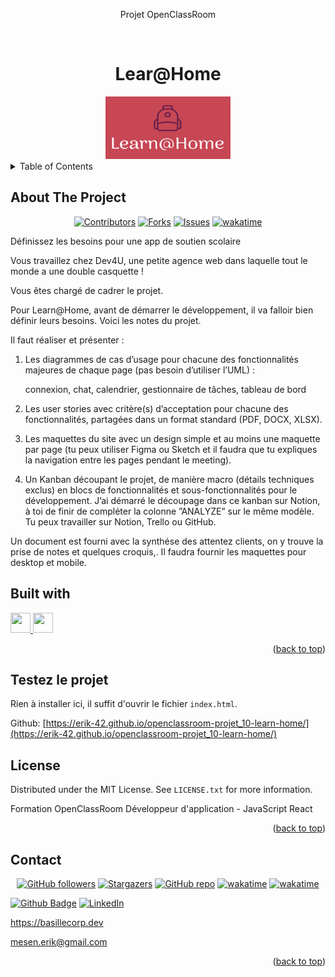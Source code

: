 <div align="center">
<p>Projet OpenClassRoom</p>
</div>
<a name="readme-top"></a>
<!-- PROJECT LOGO -->
<br />
<div align="center">
  <h1>Lear@Home</h1>
  <a href="https://github.com/Erik-42">
    <img src="./assets/logo/learnhomeLogo.png" alt="Logo Learn@Home" width="200" height="100">
  </a>
</div>

<!-- TABLE OF CONTENTS -->
<details>
  <summary>Table of Contents</summary>
  <ol>
    <li> <a href="#about-the-project">About The Project</a></li>
    <li><a href="#built-with">Built With</a></li>
    <li><a href="#testez-le-projet">Testez le projet</a></li>
    <li><a href="#license">License</a></li>
    <li><a href="#contact">Contact</a></li>
  </ol>
</details>

<!-- ABOUT THE PROJECT -->

## About The Project

<div align="center">

[![Contributors][contributors-shield]][contributors-url]
[![Forks][forks-shield]][forks-url]
[![Issues][issues-shield]][issues-url]
[![wakatime](https://wakatime.com/badge/github/Erik-42/openclassroom-projet_10-learn-home.svg)](https://wakatime.com/badge/github/Erik-42/openclassroom-projet_10-learn-home)

</div>
Définissez les besoins pour une app de soutien scolaire
<p></p>
Vous travaillez chez Dev4U, une petite agence web dans laquelle tout le monde a une double casquette !

Vous êtes chargé de cadrer le projet. 
<p></p>

Pour Learn@Home, avant de démarrer le développement, il va falloir bien définir leurs besoins. 
Voici les notes du projet. 

Il faut réaliser et présenter :

1) Les diagrammes de cas d’usage pour chacune des fonctionnalités majeures de chaque page (pas besoin d’utiliser l’UML) :

    connexion,
    chat,
    calendrier,
    gestionnaire de tâches,
    tableau de bord

2) Les user stories avec critère(s) d’acceptation pour chacune des fonctionnalités, partagées dans un format standard (PDF, DOCX, XLSX).

3) Les maquettes du site avec un design simple et au moins une maquette par page (tu peux utiliser Figma ou Sketch et il faudra que tu expliques la navigation entre les pages pendant le meeting).

4) Un Kanban découpant le projet, de manière macro (détails techniques exclus) en blocs de fonctionnalités et sous-fonctionnalités pour le développement.
J’ai démarré le découpage dans ce kanban sur Notion, à toi de finir de compléter la colonne ”ANALYZE” sur le même modèle. Tu peux travailler sur Notion, Trello ou GitHub.

Un document est fourni avec la synthése des attentez clients, on y trouve la prise de notes et quelques croquis,. Il faudra fournir les maquettes pour desktop et mobile.

## Built with

<p></p>
<a href= https://github.com/Erik-42?tab=repositories&q=&type=&language=github&sort= > <img width ='32px' height='32px' src ='https://raw.githubusercontent.com/rahulbanerjee26/githubAboutMeGenerator/main/icons/github.svg'> </a>
<a href= https://github.com/Erik-42?tab=repositories&q=&type=&language=figma&sort= > <img width ='32px' height='32px' src ='https://raw.githubusercontent.com/rahulbanerjee26/githubAboutMeGenerator/main/icons/figma.svg'> </a>

<p align="right">(<a href="#readme-top">back to top</a>)</p>

<!-- Fonctionnement -->

<!-- Liens Projet -->

## Testez le projet

Rien à installer ici, il suffit d'ouvrir le fichier `index.html`.

Github: [https://erik-42.github.io/openclassroom-projet_10-learn-home/](https://erik-42.github.io/openclassroom-projet_10-learn-home/)

<!-- Benchmark -->

<!-- LICENSE -->

## License

Distributed under the MIT License. See `LICENSE.txt` for more information.

Formation OpenClassRoom Développeur d'application - JavaScript React

<p align="right">(<a href="#readme-top">back to top</a>)</p>

<!-- CONTACT -->

## Contact

<div align="center">

[![GitHub followers][github followers-shield]][github followers-url]
[![Stargazers][stars-shield]][stars-url]
[![GitHub repo][github repo-shield]][github repo-url]
[![wakatime](https://wakatime.com/badge/user/f84d00d8-fee3-4ca3-803d-3daa3c7053a5.svg)](https://wakatime.com/@f84d00d8-fee3-4ca3-803d-3daa3c7053a5)
[![wakatime](https://wakatime.com/badge/user/f84d00d8-fee3-4ca3-803d-3daa3c7053a5/project/872da37f-6c9d-488a-b4b6-e34aa8ec862a.svg)](https://wakatime.com/badge/user/f84d00d8-fee3-4ca3-803d-3daa3c7053a5/project/872da37f-6c9d-488a-b4b6-e34aa8ec862a)

</div>

[![Github Badge][github badge-shield]][github badge-url]
[![LinkedIn][linkedin-shield]][linkedin-url]

https://basillecorp.dev

mesen.erik@gmail.com

<p align="right">(<a href="#readme-top">back to top</a>)</p>

<!-- MARKDOWN LINKS & IMAGES -->
<!-- https://www.markdownguide.org/basic-syntax/#reference-style-links -->

[product-screenshot]: ./images/screenshot.png
[wakatime-shield]: https://wakatime.com/badge/user/f84d00d8-fee3-4ca3-803d-3daa3c7053a5.svg
[wakatime-url]: https://wakatime.com/@f84d00d8-fee3-4ca3-803d-3daa3c7053a5
[github badge-shield]: https://img.shields.io/badge/Github-Erik--42-155?style=for-the-badge&logo=github
[github badge-url]: https://github.com/Erik-42
[github repo-shield]: https://img.shields.io/badge/Repositories-36-blue
[github repo-url]: https://github.com/Erik-42?tab=repositories
[github repo file count (file type)-shield]: https://img.shields.io/github/directory-file-count/Erik-42/openclassroom-projet_10-learn-home
[github repo file count (file type)-url]: https://github.com/directory-file-count/Erik-42/openclassroom-projet_10-learn-home
[github followers-shield]: https://img.shields.io/github/followers/Erik-42
[github followers-url]: https://github.com/followers/Erik-42
[github all releases-shield]: https://github.com/Erik-42/openclassroom-projet_10-learn-home/total
[github all releases-url]: https://github.com/Erik-42/openclassroom-projet_10-learn-home/releases
[github repo size-shield]: https://img.shields.io/github/repo-size/Erik-42/openclassroom-projet_10-learn-home
[github repo size-url]: https://github.com/Erik-42/openclassroom-projet_10-learn-home
[contributors-shield]: https://img.shields.io/github/contributors/Erik-42/openclassroom-projet_10-learn-home
[contributors-url]: https://github.com/Erik-42/openclassroom-projet_10-learn-home/graphs/contributors
[forks-shield]: https://img.shields.io/github/forks/Erik-42/openclassroom-projet_10-learn-home
[forks-url]: https://github.com/Erik-42/openclassroom-projet_10-learn-home/forks
[stars-shield]: https://img.shields.io/github/stars/Erik-42
[stars-url]: https://github.com/Erik-42?tab=stars
[issues-shield]: https://img.shields.io/github/issues-raw/Erik-42/openclassroom-projet_10-learn-home
[issues-url]: https://github.com/Erik-42/openclassroom-projet_10-learn-home/issues
[license-shield]: https://img.shields.io/github/license/Erik-42/openclassroom-projet_10-learn-home
[license-url]: https://github.com/Erik-42/openclassroom-projet_10-learn-home/blob/master/LICENSE.txt
[linkedin-shield]: https://img.shields.io/badge/-LinkedIn-black.svg?style=for-the-badge&logo=linkedin&colorB=555
[linkedin-url]: https://www.linkedin.com/in/erik-mesen/
[html-shield]: https://img.shields.io/badge/-LinkedIn-black.svg?style=for-the-badge&logo=linkedin&colorB=555
[html-url]: https://html.spec.whatwg.org/
[css-shield]: https://img.shields.io/badge/-LinkedIn-black.svg?style=for-the-badge&logo=linkedin&colorB=555
[css-url]: https://www.w3.org/TR/CSS/#css
[javascript-shield]: https://img.shields.io/badge/-LinkedIn-black.svg?style=for-the-badge&logo=linkedin&colorB=555
[javascript-url]: https://www.ecma-international.org/publications-and-standards/standards/ecma-262/
